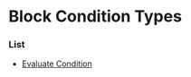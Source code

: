 # Block Condition Types


### List

 * [Evaluate Condition](block_condition_types/evaluate_condition.md)